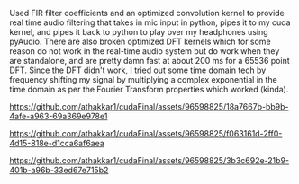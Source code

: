 Used FIR filter coefficients and an optimized convolution kernel to provide real time audio filtering that takes in mic input in python, pipes it to my cuda kernel, and pipes it back to python to play over my headphones using pyAudio. There are also broken optimized DFT kernels which for some reason do not work in the real-time audio system but do work when they are standalone, and are pretty damn fast at about 200 ms for a 65536 point DFT. Since the DFT didn't work, I tried out some time domain tech by frequency shifting my signal by multiplying a complex exponential in the time domain as per the Fourier Transform properties which worked (kinda). 


https://github.com/athakkar1/cudaFinal/assets/96598825/18a7667b-bb9b-4afe-a963-69a369e978e1



https://github.com/athakkar1/cudaFinal/assets/96598825/f063161d-2ff0-4d15-818e-d1cca6af6aea


https://github.com/athakkar1/cudaFinal/assets/96598825/3b3c692e-21b9-401b-a96b-33ed67e715b2

